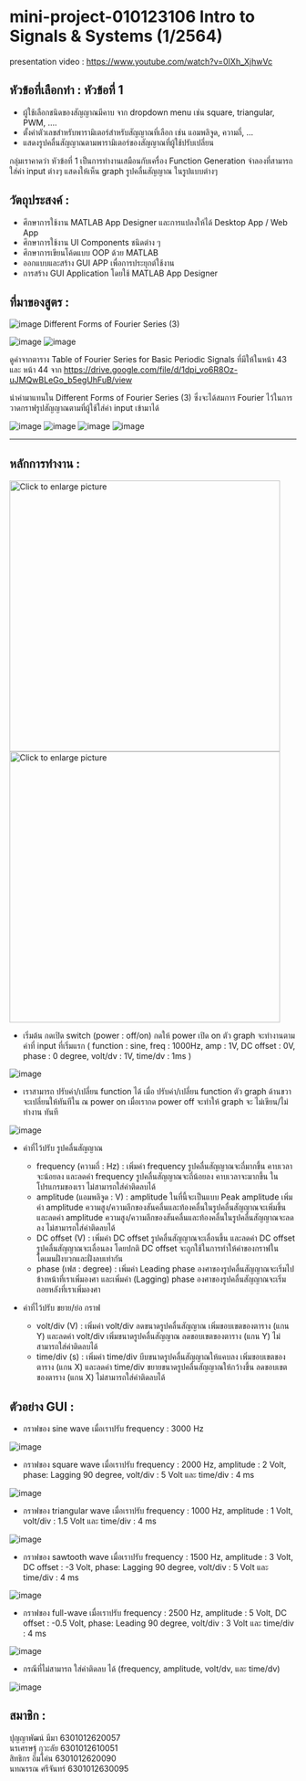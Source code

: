 # mini-project-010123106 Intro to Signals &amp; Systems (1/2564)
presentation video : https://www.youtube.com/watch?v=0IXh_XjhwVc

## หัวข้อที่เลือกทำ : หัวข้อที่ 1
- ผู้ใช้เลือกชนิดของสัญญาณมีคาบ จาก dropdown menu เช่น square, triangular, PWM, ....
- ตั้งค่าตัวเลขสำหรับพารามิเตอร์สำหรับสัญญาณที่เลือก เช่น แอมพลิจูด, ความถี่, ...
- แสดงรูปคลื่นสัญญาณตามพารามิเตอร์ของสัญญาณที่ผู้ใช้ปรับเปลี่ยน 

กลุ่มเราคาดว่า หัวข้อที่ 1 เป็นการทำงานเสมือนกับเครื่อง Function Generation จำลองที่สามารถใส่ค่า input ต่างๆ แสดงให้เห็น graph รูปคลื่นสัญญาณ ในรูปแบบต่างๆ

## วัตถุประสงค์ : 
- ศึกษาการใช้งาน MATLAB App Designer และการแปลงให้ได้ Desktop App / Web App
- ศึกษาการใช้งาน UI Components ชนิดต่าง ๆ
- ศึกษาการเขียนโค้ดแบบ OOP ด้วย MATLAB
- ออกแบบและสร้าง GUI APP เพื่อการประยุกต์ใช้งาน
- การสร้าง GUI Application โดยใช้ MATLAB App Designer

## ที่มาของสูตร : 	
![image](https://drive.google.com/uc?export=view&id=1Bn-b566dk90JI7QM29pZR-d6vvnNTcbV)
Different Forms of Fourier Series (3)

![image](https://drive.google.com/uc?export=view&id=1O9JTARwpv0l3cSCktpavUPpjpHivuQg9)
![image](https://drive.google.com/uc?export=view&id=1Q3brmnT4HvfG_KxdMO6DewxLJ7jl-SHj)

ดูค่าจากตาราง Table of Fourier Series for Basic Periodic Signals ที่มีให้ในหน้า 43 และ หน้า 44 
จาก https://drive.google.com/file/d/1dpi_vo6R8Oz-uJMQwBLeGo_b5egUhFuB/view

นำค่ามาแทนใน Different Forms of Fourier Series (3) ซึ่งจะได้สมการ Fourier ไว้ในการวาดกราฟรูปสัญญาณตามที่ผู้ใช้ใส่ค่า input เข้ามาได้

![image](https://drive.google.com/uc?export=view&id=1pz3lDwT1pYd6GlV8TY0Gc4HNaQH9ysqh)
![image](https://drive.google.com/uc?export=view&id=1R0gk1MfXulkS8cvvMKSJB2xLXhHjxpae)
![image](https://drive.google.com/uc?export=view&id=1Db8jEao4XgiuPhxoM2gopmiC1EkIlDsS)
![image](https://drive.google.com/uc?export=view&id=1XdLpmEzUQW00OoPh_1MgugW3IEUyUsNE)


-------------------------------------

## หลักการทำงาน : 
<a href="https://drive.google.com/uc?export=view&id=1jrl5wrOSx010KyI51VYa6iEYcb0PMDlh"><img src="https://drive.google.com/uc?export=view&id=1jrl5wrOSx010KyI51VYa6iEYcb0PMDlh" style="width: 475px; max-width: 100%; height: auto" title="Click to enlarge picture" /></a> 
<a href="https://drive.google.com/uc?export=view&id=11xdxkjVr-YeEZ_gEbqkG7YBKfdQI7fMp"><img src="https://drive.google.com/uc?export=view&id=11xdxkjVr-YeEZ_gEbqkG7YBKfdQI7fMp" style="width: 475px; max-width: 100%; height: auto" title="Click to enlarge picture" /></a>
  
- เริ่มต้น กดเปิด switch (power : off/on) กดให้ power เปิด on ตัว graph จะทำงานตามค่าที่ input ที่เริ่มแรก  ( function : sine, freq : 1000Hz, amp : 1V, DC offset : 0V, phase : 0 degree, volt/dv : 1V, time/dv : 1ms )

![image](https://drive.google.com/uc?export=view&id=11xdxkjVr-YeEZ_gEbqkG7YBKfdQI7fMp)

- เราสามารถ ปรับค่า/เปลี่ยน function ได้ เมื่อ ปรับค่า/เปลี่ยน function ตัว graph ด้านขวาจะเปลี่ยนให้ทันทีใน ณ power on เมื่อเรากด power off จะทำให้ graph จะ ไม่เขียน/ไม่ทำงาน ทันที

![image](https://drive.google.com/uc?export=view&id=19EqKBizbY0x9i9zGnULQJdvzhMvs2xwo)

- ค่าที่ไว้ปรับ รูปคลื่นสัญญาณ
  - frequency (ความถี่ : Hz) : เพิ่มค่า frequency รูปคลื่นสัญญาณจะถี่มากขึ้น คาบเวลาจะน้อยลง และลดค่า frequency รูปคลื่นสัญญาณจะถี่น้อยลง คาบเวลาจะมากขึ้น ในโปรแกรมของเรา ไม่สามารถใส่ค่าติดลบได้
  - amplitude (แอมพลิจูด : V) : amplitude ในที่นี้จะเป็นแบบ Peak amplitude เพิ่มค่า amplitude ความสูง/ความลึกของสันคลื่นและท้องคลื่นในรูปคลื่นสัญญาณจะเพิ่มขึ้น และลดค่า amplitude ความสูง/ความลึกของสันคลื่นและท้องคลื่นในรูปคลื่นสัญญาณจะลดลง ไม่สามารถใส่ค่าติดลบได้
  - DC offset  (V) : เพิ่มค่า DC offset รูปคลื่นสัญญาณจะเลื่อนขึ้น และลดค่า DC offset รูปคลื่นสัญญาณจะเลื่อนลง โดยปกติ DC offset จะถูกใช้ในการทำให้ค่าของกราฟในโดเมนฝั่งบวกและฝั่งลบเท่ากัน
  - phase  (เฟส : degree) : เพิ่มค่า Leading phase องศาของรูปคลื่นสัญญาณจะเริ่มไปข้างหน้าที่เราเพิ่มองศา และเพิ่มค่า (Lagging) phase  องศาของรูปคลื่นสัญญาณจะเริ่มถอยหลังที่เราเพิ่มองศา 

- ค่าที่ไว้ปรับ ขยาย/ย่อ กราฟ
  - volt/div  (V) : เพิ่มค่า volt/div ลดขนาดรูปคลื่นสัญญาณ เพิ่มขอบเขตของตาราง (แกน Y) และลดค่า volt/div เพิ่มขนาดรูปคลื่นสัญญาณ ลดขอบเขตของตาราง (แกน Y) ไม่สามารถใส่ค่าติดลบได้
  - time/div  (s) : เพิ่มค่า time/div  บีบขนาดรูปคลื่นสัญญาณให้แคบลง เพิ่มขอบเขตของตาราง (แกน X) และลดค่า time/div ขยายขนาดรูปคลื่นสัญญาณให้กว้างขึ้น ลดขอบเขตของตาราง (แกน X) ไม่สามารถใส่ค่าติดลบได้

## ตัวอย่าง GUI :
- กราฟของ sine wave เมื่อเราปรับ frequency : 3000 Hz

![image](https://drive.google.com/uc?export=view&id=1FtmMTA49aUm_trXMoMvjbzMN3zIwwQi9)

- กราฟของ square wave เมื่อเราปรับ frequency : 2000 Hz, amplitude : 2 Volt, phase: Lagging  90 degree, volt/div : 5 Volt  และ time/div : 4 ms

![image](https://drive.google.com/uc?export=view&id=1vBs3bAv1t_fabCQQ6WjtYiqAlS4eM9_n)

- กราฟของ triangular wave เมื่อเราปรับ frequency : 1000 Hz, amplitude : 1 Volt, volt/div : 1.5 Volt  และ time/div : 4 ms

![image](https://drive.google.com/uc?export=view&id=1m4C27en1Y6RLZttOYNtiZ659Q-eCtyEn)

- กราฟของ sawtooth wave เมื่อเราปรับ frequency : 1500 Hz, amplitude : 3 Volt, DC offset : -3 Volt, phase: Lagging  90 degree, volt/div : 5 Volt  และ time/div : 4 ms

![image](https://drive.google.com/uc?export=view&id=1KddGR8Z9gESJzD9RzgkdK77ZGspQOzuP)

- กราฟของ full-wave เมื่อเราปรับ frequency : 2500 Hz, amplitude : 5 Volt, DC offset : -0.5 Volt, phase: Leading  90 degree, volt/div : 3 Volt  และ time/div : 4 ms

![image](https://drive.google.com/uc?export=view&id=1z9DZKO_x2IrQFBsFMMANn15ogTKofNhu)


- กรณีที่ไม่สามารถ ใส่ค่าติดลบ ได้ (frequency,  amplitude, volt/dv, และ time/dv)

![image](https://drive.google.com/uc?export=view&id=1j0F3TU1i7l7lFVKjIVolnkmLGzF68_tL)


## สมาชิก :
ปุญญาพัฒน์ มีมา 6301012620057 <br />
นรเศรษฐ์ กุวะลัย  6301012610051 <br />
สิทธิกร อิ่มโค่น 6301012620090 <br />
นทณรรณ ศรีจันทร์ 6301012630095 <br />
